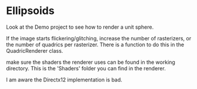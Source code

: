 # Ellipsoids

Look at the Demo project to see how to render a unit sphere.

If the image starts flickering/glitching, increase the number of rasterizers, or the number of quadrics per rasterizer.
There is a function to do this in the QuadricRenderer class.

make sure the shaders the renderer uses  can be found in the working directory.
This is the 'Shaders' folder you can find in the renderer.

I am aware the Directx12 implementation is bad.
